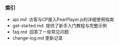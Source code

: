 ### 索引

- api.md  访客与CP接入PearPlayer.js的详细使用指南
- get-started.md  提供了新手入门教程与完整示例
- faq.md  回答了一些常见问题
- change-log.md 更新记录